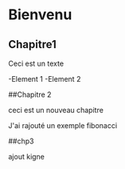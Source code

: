 # Bienvenu

## Chapitre1

Ceci est un texte

-Element 1
-Element 2

##Chapitre 2

ceci est un nouveau chapitre

J'ai rajouté un exemple fibonacci

##chp3

ajout kigne